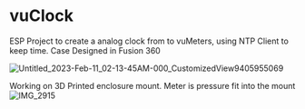 # vuClock

ESP Project to create a analog clock from to vuMeters, using NTP Client to keep time.
Case Designed in Fusion 360

![Untitled_2023-Feb-11_02-13-45AM-000_CustomizedView9405955069](https://user-images.githubusercontent.com/17711769/218242883-74b5bd97-fc63-482c-938a-a0b7acf2438e.png)

Working on 3D Printed enclosure mount.  Meter is pressure fit into the mount
![IMG_2915](https://user-images.githubusercontent.com/17711769/218475596-c83ba87e-0ee3-49dc-b4ac-652766e0b0f8.png)
